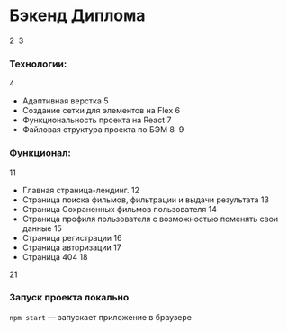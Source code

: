 # Бэкенд Диплома
2
​
3
### Технологии:
4
+ Адаптивная верстка
5
+ Создание сетки для элементов на Flex
6
+ Функциональность проекта на React
7
+ Файловая структура проекта по БЭМ
8
​
9
### Функционал: 
11
+ Главная страница-лендинг.
12
+ Страница поиска фильмов, фильтрации и выдачи результата
13
+ Страница Сохраненных фильмов пользователя
14
+ Страница профиля пользователя с возможностью поменять свои данные
15
+ Страница регистрации
16
+ Страница авторизации
17
+ Страница 404
18

21
### Запуск проекта локально

`npm start` — запускает приложение в браузере​
​
